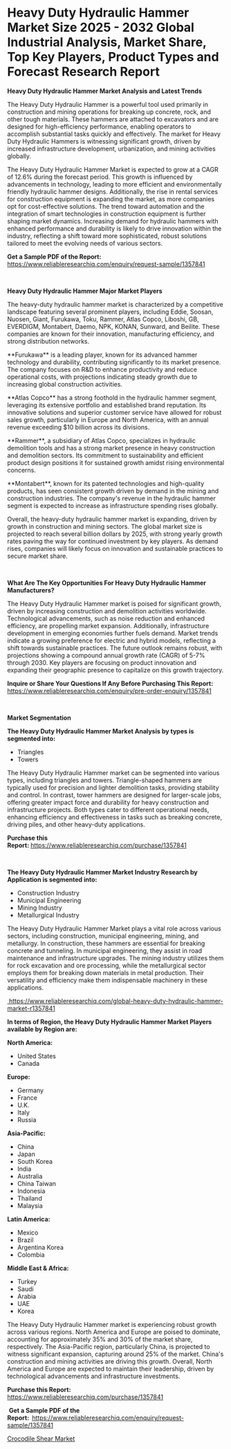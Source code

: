 <p><h1>Heavy Duty Hydraulic Hammer Market Size 2025 - 2032 Global Industrial Analysis, Market Share, Top Key Players, Product Types and Forecast Research Report</h1></p><p><strong>Heavy Duty Hydraulic Hammer Market Analysis and Latest Trends</strong></p>
<p><p>The Heavy Duty Hydraulic Hammer is a powerful tool used primarily in construction and mining operations for breaking up concrete, rock, and other tough materials. These hammers are attached to excavators and are designed for high-efficiency performance, enabling operators to accomplish substantial tasks quickly and effectively. The market for Heavy Duty Hydraulic Hammers is witnessing significant growth, driven by increased infrastructure development, urbanization, and mining activities globally.</p><p>The Heavy Duty Hydraulic Hammer Market is expected to grow at a CAGR of 12.6% during the forecast period. This growth is influenced by advancements in technology, leading to more efficient and environmentally friendly hydraulic hammer designs. Additionally, the rise in rental services for construction equipment is expanding the market, as more companies opt for cost-effective solutions. The trend toward automation and the integration of smart technologies in construction equipment is further shaping market dynamics. Increasing demand for hydraulic hammers with enhanced performance and durability is likely to drive innovation within the industry, reflecting a shift toward more sophisticated, robust solutions tailored to meet the evolving needs of various sectors.</p></p>
<p><strong>Get a Sample PDF of the Report:&nbsp;</strong> <a href="https://www.reliableresearchiq.com/enquiry/request-sample/1357841?utm_campaign=3139&utm_medium=2&utm_source=Github&utm_content=ia&utm_term=11042025&utm_id=heavy-duty-hydraulic-hammer">https://www.reliableresearchiq.com/enquiry/request-sample/1357841</a></p>
<p>&nbsp;</p>
<p><strong>Heavy Duty Hydraulic Hammer Major Market Players</strong></p>
<p><p>The heavy-duty hydraulic hammer market is characterized by a competitive landscape featuring several prominent players, including Eddie, Soosan, Nuosen, Giant, Furukawa, Toku, Rammer, Atlas Copco, Liboshi, GB, EVERDIGM, Montabert, Daemo, NPK, KONAN, Sunward, and Beilite. These companies are known for their innovation, manufacturing efficiency, and strong distribution networks.</p><p>**Furukawa** is a leading player, known for its advanced hammer technology and durability, contributing significantly to its market presence. The company focuses on R&D to enhance productivity and reduce operational costs, with projections indicating steady growth due to increasing global construction activities.</p><p>**Atlas Copco** has a strong foothold in the hydraulic hammer segment, leveraging its extensive portfolio and established brand reputation. Its innovative solutions and superior customer service have allowed for robust sales growth, particularly in Europe and North America, with an annual revenue exceeding $10 billion across its divisions.</p><p>**Rammer**, a subsidiary of Atlas Copco, specializes in hydraulic demolition tools and has a strong market presence in heavy construction and demolition sectors. Its commitment to sustainability and efficient product design positions it for sustained growth amidst rising environmental concerns.</p><p>**Montabert**, known for its patented technologies and high-quality products, has seen consistent growth driven by demand in the mining and construction industries. The company's revenue in the hydraulic hammer segment is expected to increase as infrastructure spending rises globally.</p><p>Overall, the heavy-duty hydraulic hammer market is expanding, driven by growth in construction and mining sectors. The global market size is projected to reach several billion dollars by 2025, with strong yearly growth rates paving the way for continued investment by key players. As demand rises, companies will likely focus on innovation and sustainable practices to secure market share.</p></p>
<p>&nbsp;</p>
<p><strong>What Are The Key Opportunities For Heavy Duty Hydraulic Hammer Manufacturers?</strong></p>
<p><p>The Heavy Duty Hydraulic Hammer market is poised for significant growth, driven by increasing construction and demolition activities worldwide. Technological advancements, such as noise reduction and enhanced efficiency, are propelling market expansion. Additionally, infrastructure development in emerging economies further fuels demand. Market trends indicate a growing preference for electric and hybrid models, reflecting a shift towards sustainable practices. The future outlook remains robust, with projections showing a compound annual growth rate (CAGR) of 5-7% through 2030. Key players are focusing on product innovation and expanding their geographic presence to capitalize on this growth trajectory.</p></p>
<p><strong>Inquire or Share Your Questions If Any Before Purchasing This Report:</strong> <a href="https://www.reliableresearchiq.com/enquiry/pre-order-enquiry/1357841?utm_campaign=3139&utm_medium=2&utm_source=Github&utm_content=ia&utm_term=11042025&utm_id=heavy-duty-hydraulic-hammer">https://www.reliableresearchiq.com/enquiry/pre-order-enquiry/1357841</a></p>
<p>&nbsp;</p>
<p><strong>Market Segmentation</strong></p>
<p><strong>The Heavy Duty Hydraulic Hammer Market Analysis by types is segmented into:</strong></p>
<p><ul><li>Triangles</li><li>Towers</li></ul></p>
<p><p>The Heavy Duty Hydraulic Hammer market can be segmented into various types, including triangles and towers. Triangle-shaped hammers are typically used for precision and lighter demolition tasks, providing stability and control. In contrast, tower hammers are designed for larger-scale jobs, offering greater impact force and durability for heavy construction and infrastructure projects. Both types cater to different operational needs, enhancing efficiency and effectiveness in tasks such as breaking concrete, driving piles, and other heavy-duty applications.</p></p>
<p><strong>Purchase this Report:&nbsp;</strong><a href="https://www.reliableresearchiq.com/purchase/1357841?utm_campaign=3139&utm_medium=2&utm_source=Github&utm_content=ia&utm_term=11042025&utm_id=heavy-duty-hydraulic-hammer">https://www.reliableresearchiq.com/purchase/1357841</a></p>
<p>&nbsp;</p>
<p><strong>The Heavy Duty Hydraulic Hammer Market Industry Research by Application is segmented into:</strong></p>
<p><ul><li>Construction Industry</li><li>Municipal Engineering</li><li>Mining Industry</li><li>Metallurgical Industry</li></ul></p>
<p><p>The Heavy Duty Hydraulic Hammer Market plays a vital role across various sectors, including construction, municipal engineering, mining, and metallurgy. In construction, these hammers are essential for breaking concrete and tunneling. In municipal engineering, they assist in road maintenance and infrastructure upgrades. The mining industry utilizes them for rock excavation and ore processing, while the metallurgical sector employs them for breaking down materials in metal production. Their versatility and efficiency make them indispensable machinery in these applications.</p></p>
<p><a href="https://www.reliableresearchiq.com/global-heavy-duty-hydraulic-hammer-market-r1357841?utm_campaign=3139&utm_medium=2&utm_source=Github&utm_content=ia&utm_term=11042025&utm_id=heavy-duty-hydraulic-hammer">&nbsp;https://www.reliableresearchiq.com/global-heavy-duty-hydraulic-hammer-market-r1357841</a></p>
<p><strong>In terms of Region, the Heavy Duty Hydraulic Hammer Market Players available by Region are:</strong></p>
<p>
    <p> <strong> North America: </strong>
        <ul>
            <li>United States</li>
            <li>Canada</li>
        </ul>
        </p> 
    <p> <strong> Europe: </strong>
        <ul>
            <li>Germany</li>
            <li>France</li>
            <li>U.K.</li>
            <li>Italy</li>
            <li>Russia</li>
        </ul>
        </p> 
    <p> <strong> Asia-Pacific: </strong>
        <ul>
            <li>China</li>
            <li>Japan</li>
            <li>South Korea</li>
            <li>India</li>
            <li>Australia</li>
            <li>China Taiwan</li>
            <li>Indonesia</li>
            <li>Thailand</li>
            <li>Malaysia</li>
        </ul>
        </p> 
    <p> <strong> Latin America: </strong>
        <ul>
            <li>Mexico</li>
            <li>Brazil</li>
            <li>Argentina Korea</li>
            <li>Colombia</li>
        </ul>
        </p> 
    <p> <strong> Middle East & Africa: </strong>
        <ul>
            <li>Turkey</li>
            <li>Saudi</li>
            <li>Arabia</li>
            <li>UAE</li>
            <li>Korea</li>
        </ul>
    </p>
    </p>
<p><p>The Heavy Duty Hydraulic Hammer market is experiencing robust growth across various regions. North America and Europe are poised to dominate, accounting for approximately 35% and 30% of the market share, respectively. The Asia-Pacific region, particularly China, is projected to witness significant expansion, capturing around 25% of the market. China's construction and mining activities are driving this growth. Overall, North America and Europe are expected to maintain their leadership, driven by technological advancements and infrastructure investments.</p></p>
<p><strong>Purchase this Report: </strong><a href="https://www.reliableresearchiq.com/purchase/1357841?utm_campaign=3139&utm_medium=2&utm_source=Github&utm_content=ia&utm_term=11042025&utm_id=heavy-duty-hydraulic-hammer">https://www.reliableresearchiq.com/purchase/1357841</a></p>
<p>&nbsp;<strong>Get a Sample PDF of the Report:&nbsp;&nbsp;</strong><a href="https://www.reliableresearchiq.com/enquiry/request-sample/1357841?utm_campaign=3139&utm_medium=2&utm_source=Github&utm_content=ia&utm_term=11042025&utm_id=heavy-duty-hydraulic-hammer">https://www.reliableresearchiq.com/enquiry/request-sample/1357841</a></p>
<p><strong></strong></p>
<p><p><a href="https://github.com/carendesrochers299/Market-Research-Report-List-1/blob/main/crocodile-shear-market.md?utm_campaign=3139&utm_medium=2&utm_source=Github&utm_content=ia&utm_term=11042025&utm_id=heavy-duty-hydraulic-hammer">Crocodile Shear Market</a></p></p>